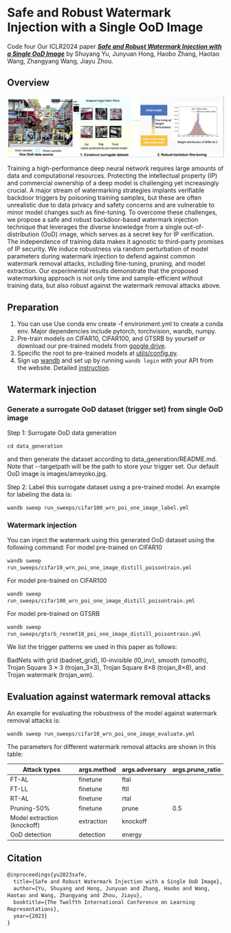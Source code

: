 # Safe and Robust Watermark Injection with a Single OoD Image
Code four Our ICLR2024 paper [***Safe and Robust Watermark Injection with a Single OoD Image***](https://openreview.net/pdf?id=PCm1oT8pZI) by Shuyang Yu, Junyuan Hong, Haobo Zhang, Haotao Wang, Zhangyang Wang, Jiayu Zhou.

## Overview
![Framework of the proposed safe and robust watermark injection strategy.](oodbackdoor.png)

Training a high-performance deep neural network requires large amounts of data
and computational resources. Protecting the intellectual property (IP) and commercial ownership of a deep model is challenging yet increasingly crucial. A
major stream of watermarking strategies implants verifiable backdoor triggers by
poisoning training samples, but these are often unrealistic due to data privacy and
safety concerns and are vulnerable to minor model changes such as fine-tuning.
To overcome these challenges, we propose a safe and robust backdoor-based watermark injection technique that leverages the diverse knowledge from a single
out-of-distribution (OoD) image, which serves as a secret key for IP verification.
The independence of training data makes it agnostic to third-party promises of
IP security. We induce robustness via random perturbation of model parameters during watermark injection to defend against common watermark removal
attacks, including fine-tuning, pruning, and model extraction. Our experimental
results demonstrate that the proposed watermarking approach is not only time and sample-efficient without training data, but also robust against the watermark
removal attacks above.

## Preparation
1. You can use Use conda env create -f environment.yml to create a conda env. Major dependencies include pytorch, torchvision, wandb, numpy.
2. Pre-train models on CIFAR10, CIFAR100, and GTSRB by yourself or download our pre-trained models from [google drive](https://drive.google.com/drive/folders/1MndxzWLub-wn0gN3HfsVtsj2PZWbemje?usp=sharing).
3. Specific the root to pre-trained models at [utils/config.py](utils/config.py). 
4. Sign up [wandb](https://wandb.ai/) and set up by running `wandb login` with your API from the website. Detailed [instruction](https://docs.wandb.ai/quickstart).


## Watermark injection 
### Generate a surrogate OoD dataset (trigger set) from single OoD image
Step 1: Surrogate OoD data generation
```
cd data_generation
```
and then generate the dataset according to data_generation/README.md. Note that --targetpath will be the path to store your trigger set. Our default OoD image is images/ameyoko.jpg.

Step 2: Label this surrogate dataset using a pre-trained model. An example for labeling the data is:
```
wandb sweep run_sweeps/cifar100_wrn_poi_one_image_label.yml
```
### Watermark injection
You can inject the watermark using this generated OoD dataset using the following command:
For model pre-trained on CIFAR10
```
wandb sweep run_sweeps/cifar10_wrn_poi_one_image_distill_poisontrain.yml
```
For model pre-trained on CIFAR100
```
wandb sweep run_sweeps/cifar100_wrn_poi_one_image_distill_poisontrain.yml
```
For model pre-trained on GTSRB
```
wandb sweep run_sweeps/gtsrb_resnet18_poi_one_image_distill_poisontrain.yml
```
We list the trigger patterns we used in this paper as follows:

BadNets with grid (badnet_grid), l0-invisible (l0_inv), smooth (smooth), Trojan Square 3 × 3
(trojan_3×3), Trojan Square 8×8 (trojan_8×8), and Trojan watermark (trojan_wm).

## Evaluation against watermark removal attacks
An example for evaluating the robustness of the model against watermark removal attacks is:
```
wandb sweep run_sweeps/cifar10_wrn_poi_one_image_evaluate.yml
```
The parameters for different watermark removal attacks are shown in this table:

|Attack types|args.method|args.adversary|args.prune_ratio|
|------|-----|-----|-----|
|FT-AL|finetune|ftal||
|FT-LL|finetune|ftll||
|RT-AL|finetune|rtal||
|Pruning-50\%|finetune|prune|0.5|
|Model extraction (knockoff)|extraction|knockoff||
|OoD detection|detection|energy||

## Citation
```bibtext
@inproceedings{yu2023safe,
  title={Safe and Robust Watermark Injection with a Single OoD Image},
  author={Yu, Shuyang and Hong, Junyuan and Zhang, Haobo and Wang, Haotao and Wang, Zhangyang and Zhou, Jiayu},
  booktitle={The Twelfth International Conference on Learning Representations},
  year={2023}
}
```

